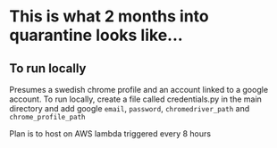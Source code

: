 # This is what 2 months into quarantine looks like...

## To run locally
Presumes a swedish chrome profile and an account linked to a google account. To run locally, create a file called credentials.py in the main directory and add google `email`, `password`, `chromedriver_path` and `chrome_profile_path`

Plan is to host on AWS lambda triggered every 8 hours
